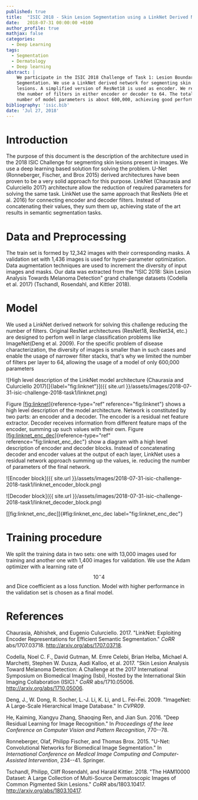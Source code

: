 ```yaml
---
published: true
title:  "ISIC 2018 - Skin Lesion Segmentation using a LinkNet Derived Network"
date:   2018-07-31 00:00:00 +0100
author_profile: true
mathjax: false
categories:
  - Deep Learning
tags:
  - Segmentation
  - Dermatology
  - Deep learning
abstract: |
    We participate in the ISIC 2018 Challenge of Task 1: Lesion Boundary
    Segmentation. We use a LinkNet derived network for segmenting skin
    lesions. A simplified version of ResNet18 is used as encoder. We reduce
    the number of filters in either encoder or decoder to 64. The total
    number of model parameters is about 600,000, achieving good performance.
bibliography: 'isic.bib'
date: 'Jul 27, 2018'
---
```



Introduction
============

The purpose of this document is the description of the architecture used
in the 2018 ISIC Challenge for segmenting skin lesions present in
images. We use a deep learning based solution for solving the problem.
U-Net (Ronneberger, Fischer, and Brox 2015) derived architectures have
been proven to be a very solid approach for this purpose. LinkNet
(Chaurasia and Culurciello 2017) architecture allow the reduction of
required parameters for solving the same task. LinkNet use the same
approach that ResNets (He et al. 2016) for connecting encoder and
decoder filters. Instead of concatenating their values, they sum them
up, achieving state of the art results in semantic segmentation tasks.

Data and Preprocessing
======================

The train set is formed by 12,342 images with their corresponding masks.
A validation set with 1,436 images is used for hyper-parameter
optimization. Data augmentation techniques are used to increment the
diversity of input images and masks. Our data was extracted from the
"ISIC 2018: Skin Lesion Analysis Towards Melanoma Detection" grand
challenge datasets (Codella et al. 2017) (Tschandl, Rosendahl, and
Kittler 2018).

Model 
=====

We used a LinkNet derived network for solving this challenge reducing
the number of filters. Original ResNet architectures (ResNet18,
ResNet34, etc.) are designed to perfom well in large classification
problems like ImageNet(Deng et al. 2009). For the specific problem of
disease characterization, the diversity of images is smaller than in
such cases and enable the usage of narrower filter stacks, that's why we
limited the number of filters per layer to 64, allowing the usage of a
model of only 600,000 parameters

![High level description of the LinkNet model architecture (Chaurasia
and Culurciello
2017)[]{label="fig:linknet"}]({{ site.url }}/assets/images/2018-07-31-isic-challenge-2018-task1/linknet.png)

Figure [\[fig:linknet\]](#fig:linknet){reference-type="ref"
reference="fig:linknet"} shows a high level description of the model
architecture. Network is constituted by two parts: an encoder and a
decoder. The encoder is a residual net feature extractor. Decoder
receives information from different feature maps of the encoder, summing
up such values with their own. Figure
[\[fig:linknet\_enc\_dec\]](#fig:linknet_enc_dec){reference-type="ref"
reference="fig:linknet_enc_dec"} show a diagram with a high level
description of encoder and decoder blocks. Instead of concatenating
decoder and encoder values at the output of each layer, LinkNet uses a
residual network approach summing up the values, ie. reducing the number
of parameters of the final network.

![Encoder block]({{ site.url }}/assets/images/2018-07-31-isic-challenge-2018-task1/linknet_encoder_block.png)

![Decoder block]({{ site.url }}/assets/images/2018-07-31-isic-challenge-2018-task1/linknet_decoder_block.png)

[\[fig:linknet\_enc\_dec\]]{#fig:linknet_enc_dec label="fig:linknet_enc_dec"}

Training procedure
==================

We split the training data in two sets: one with 13,000 images used for
training and another one with 1,400 images for validation. We use the
Adam optimizer with a learning rate of $$10^-4$$ and Dice coefficient as a
loss function. Model with higher performance in the validation set is
chosen as a final model.

References 
==========

Chaurasia, Abhishek, and Eugenio Culurciello. 2017. "LinkNet: Exploiting
Encoder Representations for Efficient Semantic Segmentation." *CoRR*
abs/1707.03718. <http://arxiv.org/abs/1707.03718>.

Codella, Noel C. F., David Gutman, M. Emre Celebi, Brian Helba, Michael
A. Marchetti, Stephen W. Dusza, Aadi Kalloo, et al. 2017. "Skin Lesion
Analysis Toward Melanoma Detection: A Challenge at the 2017
International Symposium on Biomedical Imaging (Isbi), Hosted by the
International Skin Imaging Collaboration (ISIC)." *CoRR* abs/1710.05006.
<http://arxiv.org/abs/1710.05006>.

Deng, J., W. Dong, R. Socher, L.-J. Li, K. Li, and L. Fei-Fei. 2009.
"ImageNet: A Large-Scale Hierarchical Image Database." In *CVPR09*.

He, Kaiming, Xiangyu Zhang, Shaoqing Ren, and Jian Sun. 2016. "Deep
Residual Learning for Image Recognition." In *Proceedings of the Ieee
Conference on Computer Vision and Pattern Recognition*, 770--78.

Ronneberger, Olaf, Philipp Fischer, and Thomas Brox. 2015. "U-Net:
Convolutional Networks for Biomedical Image Segmentation." In
*International Conference on Medical Image Computing and
Computer-Assisted Intervention*, 234--41. Springer.

Tschandl, Philipp, Cliff Rosendahl, and Harald Kittler. 2018. "The
HAM10000 Dataset: A Large Collection of Multi-Source Dermatoscopic
Images of Common Pigmented Skin Lesions." *CoRR* abs/1803.10417.
<http://arxiv.org/abs/1803.10417>.

